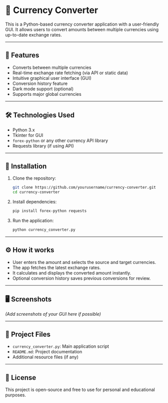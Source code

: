 
# 💱 Currency Converter

This is a Python-based currency converter application with a user-friendly GUI. It allows users to convert amounts between multiple currencies using up-to-date exchange rates.

---

## 🚀 Features

- Converts between multiple currencies  
- Real-time exchange rate fetching (via API or static data)  
- Intuitive graphical user interface (GUI)  
- Conversion history feature  
- Dark mode support (optional)  
- Supports major global currencies

---

## 🛠️ Technologies Used

- Python 3.x  
- Tkinter for GUI  
- `forex-python` or any other currency API library  
- Requests library (if using API)

---

## 🔧 Installation

1. Clone the repository:

   ```bash
   git clone https://github.com/yourusername/currency-converter.git
   cd currency-converter
   ```

2. Install dependencies:

   ```bash
   pip install forex-python requests
   ```

3. Run the application:

   ```bash
   python currency_converter.py
   ```

---

## ⚙️ How it works

- User enters the amount and selects the source and target currencies.  
- The app fetches the latest exchange rates.  
- It calculates and displays the converted amount instantly.  
- Optional conversion history saves previous conversions for review.

---

## 🖥️ Screenshots

*(Add screenshots of your GUI here if possible)*

---

## 📁 Project Files

- `currency_converter.py`: Main application script  
- `README.md`: Project documentation  
- Additional resource files (if any)

---

## 📜 License

This project is open-source and free to use for personal and educational purposes.
